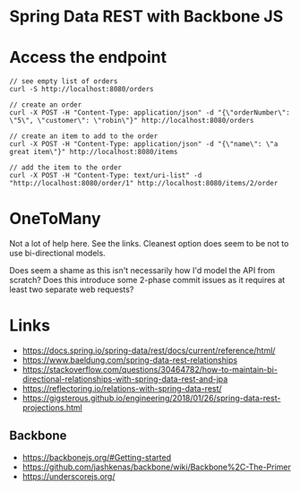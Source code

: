 # Spring Data REST with Backbone JS

# Access the endpoint

```
// see empty list of orders
curl -S http://localhost:8080/orders

// create an order
curl -X POST -H "Content-Type: application/json" -d "{\"orderNumber\": \"5\", \"customer\": \"robin\"}" http://localhost:8080/orders

// create an item to add to the order
curl -X POST -H "Content-Type: application/json" -d "{\"name\": \"a great item\"}" http://localhost:8080/items

// add the item to the order
curl -X POST -H "Content-Type: text/uri-list" -d "http://localhost:8080/order/1" http://localhost:8080/items/2/order

```
# OneToMany

Not a lot of help here. See the links. Cleanest option does seem to be not to use bi-directional models.

Does seem a shame as this isn't necessarily how I'd model the API from scratch? Does this introduce some 2-phase commit issues as it requires at least two separate web requests?

# Links

* https://docs.spring.io/spring-data/rest/docs/current/reference/html/
* https://www.baeldung.com/spring-data-rest-relationships
* https://stackoverflow.com/questions/30464782/how-to-maintain-bi-directional-relationships-with-spring-data-rest-and-jpa
* https://reflectoring.io/relations-with-spring-data-rest/
* https://gigsterous.github.io/engineering/2018/01/26/spring-data-rest-projections.html

## Backbone

* https://backbonejs.org/#Getting-started
* https://github.com/jashkenas/backbone/wiki/Backbone%2C-The-Primer
* https://underscorejs.org/